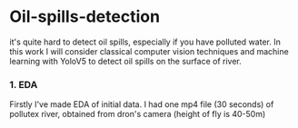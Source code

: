 # Oil-spills-detection
it's quite hard to detect oil spills, especially if you have polluted water. In this work I will consider classical computer vision techniques and machine learning with YoloV5 to detect oil spills on the surface of river.

### 1. EDA
Firstly I've made EDA of initial data. I had one mp4 file (30 seconds) of pollutex river, obtained from dron's camera (height of fly is 40-50m)
